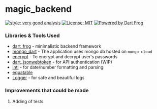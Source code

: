 # magic_backend

[![style: very good analysis][very_good_analysis_badge]][very_good_analysis_link]
[![License: MIT][license_badge]][license_link]
[![Powered by Dart Frog](https://img.shields.io/endpoint?url=https://tinyurl.com/dartfrog-badge)](https://dartfrog.vgv.dev)

### Libraries & Tools Used

* [dart_frog](https://pub.dev/packages/dart_frog) -  minimalistic backend framework
* [mongo_dart](https://pub.dev/packages/mongo_dart) -  The application uses mongo db hosted on `mongo cloud`
* [encrypt](https://pub.dev/packages/encrypt) -  To encrypt and decrypt user's passwords
* [dart_jsonwebtoken](https://pub.dev/packages/dart_jsonwebtoken) - for API authentication (WIP)
* [intl](https://pub.dev/packages/intl) - for date/number formatting and parsing
* [equatable](https://pub.dev/packages/equatable) 
* [Logger](https://pub.dev/packages/logger) - for safe and beautiful logs

### Improvements that could be made
1. Adding of tests

[license_badge]: https://img.shields.io/badge/license-MIT-blue.svg
[license_link]: https://opensource.org/licenses/MIT
[very_good_analysis_badge]: https://img.shields.io/badge/style-very_good_analysis-B22C89.svg
[very_good_analysis_link]: https://pub.dev/packages/very_good_analysis